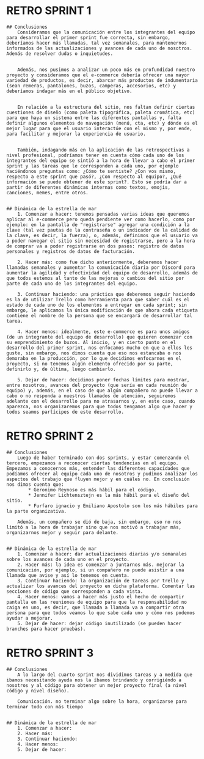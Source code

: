 # RETRO SPRINT 1
    ## Conclusiones
        Consideramos que la comunicación entre los integrantes del equipo para desarrollar el primer sprint fue correcta, sin embargo, deberíamos hacer más llamadas, tal vez semanales, para mantenernos informados de las actualizaciones y avances de cada uno de nosotros. Además de resolver dudas o inquietudes.


        Además, nos pusimos a analizar un poco más en profundidad nuestro proyecto y consideramos que el e-commerce debería ofrecer una mayor variedad de productos, es decir, abarcar más productos de indumentaria (sean remeras, pantalones, buzos, camperas, accesorios, etc) y deberíamos indagar más en el público objetivo.


        En relación a la estructura del sitio, nos faltan definir ciertas cuestiones de diseño (como paleta tipográfica, paleta cromática, etc) para que haya un sistema entre las diferentes pantallas y, falta definir algunos elementos de navegación (menú, cta, etc) y dónde es el mejor lugar para que el usuario interactúe con el mismo y, por ende, para facilitar y mejorar la experiencia de usuario.


        También, indagando más en la aplicación de las retrospectivas a nivel profesional, podríamos tener en cuenta cómo cada uno de los integrantes del equipo se sintió a la hora de llevar a cabo el primer sprint y las tareas que le corresponden a cada uno, por ejemplo haciéndonos preguntas como: ¿Cómo te sentiste? ¿Con vos mismo, respecto a este sprint que pasó?, ¿Con respecto al equipo?, ¿Qué información se puede obtener de este sprint?. Esto se podría dar a partir de diferentes dinámicas internas como textos, emojis, canciones, memes, entre otros.


    ## Dinámica de la estrella de mar
        1. Comenzar a hacer: tenemos pensadas varias ideas que queremos aplicar al e-commerce pero queda pendiente ver como hacerlo, como por ejemplo: en la pantalla de "registrarse" agregar una condición a la clave (tal vez pautas de la contraseña o un indicador de la calidad de la clave, es decir, la fuerza), o, además, definimos que el usuario va a poder navegar el sitio sin necesidad de registrarse, pero a la hora de comprar va a poder registrarse en dos pasos: registro de datos personales y registros de datos de facturación.
    
        2. Hacer más: como fue dicho anteriormente, deberemos hacer llamadas semanales y aumentar la comunicación diaria por Discord para aumentar la agilidad y efectividad del equipo de desarrollo, además de que todos estemos al tanto de las mejoras o cambios del sitio por parte de cada uno de los integrantes del equipo.
    
        3. Continuar haciendo: una práctica que deberemos seguir haciendo es la de utilizar Trello como herramienta para que saber cuál es el estado de cada uno de los elementos a entregar en cada sprint; sin embargo, le aplicamos la única modificación de que ahora cada etiqueta contiene el nombre de la persona que se encargará de desarrollar tal tarea.
    
        4. Hacer menos: idealmente, este e-commerce es para unos amigos (de un integrante del equipo de desarrollo) que quieren comenzar con su emprendimiento de buzos. Al inicio, y en cierto punto en el desarrollo del primer sprint, nos enfocamos mucho en que a ellos les guste, sin embargo, nos dimos cuenta que eso nos estancaba o nos demoraba en la producción, por lo que decidimos enfocarnos en el proyecto, si no tenemos algún elemento ofrecido por su parte, definirlo y, de última, luego cambiarlo.
    
        5. Dejar de hacer: decidimos poner fechas límites para mostrar, entre nosotros, avances del proyecto (que sería en cada reunión de equipo) y, además, en el caso de que algún compañero no puede llevar a cabo o no responda a nuestros llamados de atención, seguiremos adelante con el desarrollo para no atrasarnos y, en este caso, cuando aparezca, nos organizaremos para que todos tengamos algo que hacer y todos seamos partícipes de este desarrollo.

# RETRO SPRINT 2
    ## Conclusiones
        Luego de haber terminado con dos sprints, y estar comenzando el tercero, empezamos a reconocer ciertas tendencias en el equipo. Empezamos a conocernos más, entender las diferentes capacidades que podíamos ofrecer al equipo cada uno de nosotros y pudimos analizar los aspectos del trabajo que fluyen mejor y en cuáles no. En conclusión nos dimos cuenta que:
            * Geronimo Reynoso es más hábil para el código.
            * Jennifer Lichtensztejn es la más hábil para el diseño del sitio.
            * Furfaro ignacio y Emiliano Apostolo son los más hábiles para la parte organizativa.

        Además, un compañero se dió de baja, sin embargo, eso no nos limitó a la hora de trabajar sino que nos motivó a trabajar más, organizarnos mejor y seguir para delante.


    ## Dinámica de la estrella de mar
        1. Comenzar a hacer: dar actualizaciones diarias y/o semanales sobre los avances de cada uno en el proyecto.
        2. Hacer más: la idea es comenzar a juntarnos más. mejorar la comunicación, por ejemplo, si un compañero no puede asistir a una llamada que avise y así lo tenemos en cuenta.
        3. Continuar haciendo: la organización de tareas por trello y actualizar los avances del proyecto en dicha plataforma. Comentar las secciones de código que corresponden a cada vista.
        4. Hacer menos: vamos a hacer más justo el hecho de compartir pantalla en las reuniones de equipo para que la responsabilidad no caiga en uno, es decir, que llamada a llamada va a compartir otra persona para que todos veamos lo que sabe cada uno y cómo nos podemos ayudar a mejorar.
        5. Dejar de hacer: dejar código inutilizado (se pueden hacer branches para hacer pruebas).

# RETRO SPRINT 3
    ## Conclusiones
        A lo largo del cuarto sprint nos dividimos tareas y a medida que ibamos necesitando ayuda nos la íbamos brindando y corrigiéndo a nosotros y al código para obtener un mejor proyecto final (a nivel código y nivel diseño).

        Comunicación. no terminar algo sobre la hora, organizarse para terminar todo con más tiempo


    ## Dinámica de la estrella de mar
        1. Comenzar a hacer: 
        2. Hacer más: 
        3. Continuar haciendo: 
        4. Hacer menos: 
        5. Dejar de hacer: 